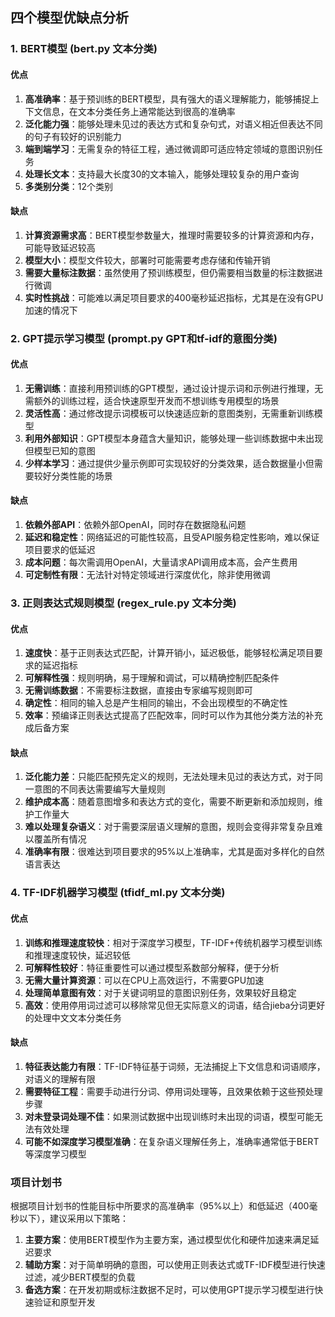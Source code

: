 
## 四个模型优缺点分析

### 1. BERT模型 (bert.py 文本分类)

#### 优点
1. **高准确率**：基于预训练的BERT模型，具有强大的语义理解能力，能够捕捉上下文信息，在文本分类任务上通常能达到很高的准确率
2. **泛化能力强**：能够处理未见过的表达方式和复杂句式，对语义相近但表达不同的句子有较好的识别能力
3. **端到端学习**：无需复杂的特征工程，通过微调即可适应特定领域的意图识别任务
4. **处理长文本**：支持最大长度30的文本输入，能够处理较复杂的用户查询
5. **多类别分类**：12个类别

#### 缺点
1. **计算资源需求高**：BERT模型参数量大，推理时需要较多的计算资源和内存，可能导致延迟较高
2. **模型大小**：模型文件较大，部署时可能需要考虑存储和传输开销
3. **需要大量标注数据**：虽然使用了预训练模型，但仍需要相当数量的标注数据进行微调
4. **实时性挑战**：可能难以满足项目要求的400毫秒延迟指标，尤其是在没有GPU加速的情况下

### 2. GPT提示学习模型 (prompt.py GPT和tf-idf的意图分类)

#### 优点
1. **无需训练**：直接利用预训练的GPT模型，通过设计提示词和示例进行推理，无需额外的训练过程，适合快速原型开发而不想训练专用模型的场景
2. **灵活性高**：通过修改提示词模板可以快速适应新的意图类别，无需重新训练模型
3. **利用外部知识**：GPT模型本身蕴含大量知识，能够处理一些训练数据中未出现但模型已知的意图
4. **少样本学习**：通过提供少量示例即可实现较好的分类效果，适合数据量小但需要较好分类性能的场景

#### 缺点
1. **依赖外部API**：依赖外部OpenAI，同时存在数据隐私问题
2. **延迟和稳定性**：网络延迟的可能性较高，且受API服务稳定性影响，难以保证项目要求的低延迟
3. **成本问题**：每次需调用OpenAI，大量请求API调用成本高，会产生费用
4. **可定制性有限**：无法针对特定领域进行深度优化，除非使用微调

### 3. 正则表达式规则模型 (regex_rule.py 文本分类)

#### 优点
1. **速度快**：基于正则表达式匹配，计算开销小，延迟极低，能够轻松满足项目要求的延迟指标
2. **可解释性强**：规则明确，易于理解和调试，可以精确控制匹配条件
3. **无需训练数据**：不需要标注数据，直接由专家编写规则即可
4. **确定性**：相同的输入总是产生相同的输出，不会出现模型的不确定性
5. **效率**：预编译正则表达式提高了匹配效率，同时可以作为其他分类方法的补充成后备方案

#### 缺点
1. **泛化能力差**：只能匹配预先定义的规则，无法处理未见过的表达方式，对于同一意图的不同表达需要编写大量规则
2. **维护成本高**：随着意图增多和表达方式的变化，需要不断更新和添加规则，维护工作量大
3. **难以处理复杂语义**：对于需要深层语义理解的意图，规则会变得非常复杂且难以覆盖所有情况
4. **准确率有限**：很难达到项目要求的95%以上准确率，尤其是面对多样化的自然语言表达

### 4. TF-IDF机器学习模型 (tfidf_ml.py 文本分类)

#### 优点
1. **训练和推理速度较快**：相对于深度学习模型，TF-IDF+传统机器学习模型训练和推理速度较快，延迟较低
2. **可解释性较好**：特征重要性可以通过模型系数部分解释，便于分析
3. **无需大量计算资源**：可以在CPU上高效运行，不需要GPU加速
4. **处理简单意图有效**：对于关键词明显的意图识别任务，效果较好且稳定
5. **高效**：使用停用词过滤可以移除常见但无实际意义的词语，结合jieba分词更好的处理中文文本分类任务

#### 缺点
1. **特征表达能力有限**：TF-IDF特征基于词频，无法捕捉上下文信息和词语顺序，对语义的理解有限
2. **需要特征工程**：需要手动进行分词、停用词处理等，且效果依赖于这些预处理步骤
3. **对未登录词处理不佳**：如果测试数据中出现训练时未出现的词语，模型可能无法有效处理
4. **可能不如深度学习模型准确**：在复杂语义理解任务上，准确率通常低于BERT等深度学习模型

### 项目计划书
根据项目计划书的性能目标中所要求的高准确率（95%以上）和低延迟（400毫秒以下），建议采用以下策略：

1. **主要方案**：使用BERT模型作为主要方案，通过模型优化和硬件加速来满足延迟要求
2. **辅助方案**：对于简单明确的意图，可以使用正则表达式或TF-IDF模型进行快速过滤，减少BERT模型的负载
3. **备选方案**：在开发初期或标注数据不足时，可以使用GPT提示学习模型进行快速验证和原型开发
